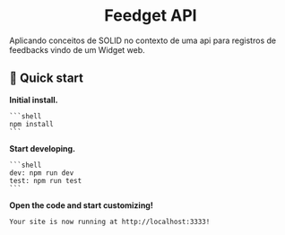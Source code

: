 <h1 align="center">
  Feedget API
</h1>
<p>
Aplicando conceitos de SOLID no contexto de uma api para registros de feedbacks vindo de um Widget web.
</p>

## 🚀 Quick start

  **Initial install.**

    ```shell
    npm install
    ```

  **Start developing.**

    ```shell
    dev: npm run dev
    test: npm run test
    ```

  **Open the code and start customizing!**

    Your site is now running at http://localhost:3333!

